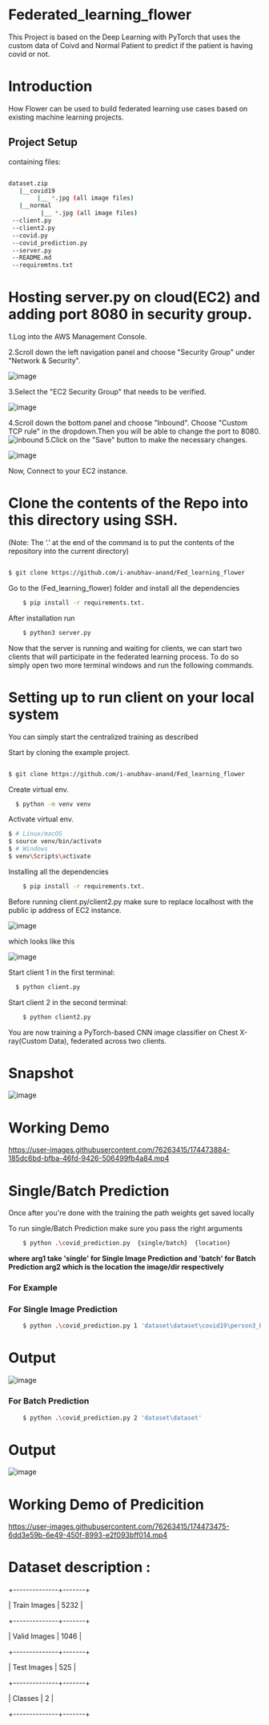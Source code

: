 # Federated_learning_flower

This Project is based on the Deep Learning with PyTorch that uses the custom data of Coivd and Normal Patient to predict if the patient is having covid or not.

<h1>Introduction</h1>
How Flower can be used to build federated learning use cases based on existing machine learning projects.

<h2>Project Setup</h2>

containing files:
```bash

dataset.zip
   |__covid19
        |__ *.jpg (all image files)
   |__normal
         |__ *.jpg (all image files)
 --client.py
 --client2.py
 --covid.py
 --covid_prediction.py
 --server.py
 --README.md
 --requiremtns.txt
```

 
  
  <h1>Hosting server.py on cloud(EC2) and adding port 8080 in security group.</h1>
  1.Log into the AWS Management Console.
  
  2.Scroll down the left navigation panel and choose "Security Group" under "Network & Security".
   
   ![image](https://user-images.githubusercontent.com/76263415/174425642-3f7d086a-1786-436b-a992-7ec4f1dbe087.png)
   
  3.Select the "EC2 Security Group" that needs to be verified.
  
  ![image](https://user-images.githubusercontent.com/76263415/174425658-56404bde-a5de-448d-bae1-c8ea8c47f9f2.png)

  4.Scroll down the bottom panel and choose "Inbound". Choose "Custom TCP rule" in the dropdown.Then you will be able to change the port to 8080.
   ![inbound](https://user-images.githubusercontent.com/76263415/174425457-bbc38b00-4534-47d8-b28d-0daf3e57958d.png)
  5.Click on the "Save" button to make the necessary changes.
  
  ![image](https://user-images.githubusercontent.com/76263415/174425684-675f2fab-6cc8-4049-94ac-61f033038975.png)
  
  
  Now, Connect to your EC2 instance.
  
  <h1>Clone the contents of the Repo into this directory using SSH.</h1>
  (Note: The ‘.’ at the end of the command is to put the contents of the repository into the current directory)
  
```bash

$ git clone https://github.com/i-anubhav-anand/Fed_learning_flower

```
     
   Go to the (Fed_learning_flower) folder and install all the dependencies

```bash
    $ pip install -r requirements.txt.
```
  After installation run 
  
```bash
    $ python3 server.py
```
  Now that the server is running and waiting for clients, we can start two clients that will participate in the federated learning process.
  To do so simply open two more   terminal windows and run the following commands.



 
    
  <h1>Setting up to run client on your local system</h1>
  
  You can simply start the centralized training as described
  
  Start by cloning the example project.

```bash

$ git clone https://github.com/i-anubhav-anand/Fed_learning_flower

```
  
  
  Create virtual env.
  
  ```bash
    $ python -m venv venv
 ```
 Activate virtual env.
 ```bash
$ # Linux/macOS
$ source venv/bin/activate  
$ # Windows
$ venv\Scripts\activate 
 ```
 Installing all the dependencies
```bash
    $ pip install -r requirements.txt.
```
Before running client.py/client2.py make sure to replace localhost with the  public ip address of EC2 instance.
 
 ![image](https://user-images.githubusercontent.com/76263415/174426161-751c0702-bbd8-4fac-af7b-2d1e3f92f5d0.png)

which looks like this

![image](https://user-images.githubusercontent.com/76263415/174426355-ab394c55-fe69-4810-b3cf-18cdf784a7d0.png)



Start client 1 in the first terminal:

  ```bash
    $ python client.py
```

  Start client 2 in the second terminal:

```bash
    $ python client2.py
```  




  
  
  You are now training a PyTorch-based CNN image classifier on Chest X-ray(Custom Data), federated across two clients.
  


 <h1>Snapshot</h1>

![image](https://user-images.githubusercontent.com/76263415/174471453-11b9662c-869a-4223-8cc1-5c489b43f44e.png)



<h1> Working Demo </h1>




https://user-images.githubusercontent.com/76263415/174473884-185dc6bd-bfba-46fd-9426-506499fb4a84.mp4



<h1> Single/Batch Prediction </h1>

Once after you're done with the training the path weights get saved locally 

To run single/Batch Prediction make sure you pass the right arguments


```bash
    $ python .\covid_prediction.py  {single/batch}  {location}
```  

**where arg1 take 'single' for Single Image Prediction and 'batch' for Batch Prediction arg2 which is the location the image/dir respectively**

<h3>
   For Example </h3>
   
   
 <h3>  For Single Image Prediction</h3>

```bash
    $ python .\covid_prediction.py 1 'dataset\dataset\covid19\person3_bacteria_13.jpeg'
```  
<h1>Output</h1>

![image](https://user-images.githubusercontent.com/76263415/174462789-07b0bdfb-ec01-493f-81fc-2d92a8c4f35a.png)



<h3>For Batch Prediction</h3>

```bash
    $ python .\covid_prediction.py 2 'dataset\dataset'   
```  

<h1>Output</h1>

![image](https://user-images.githubusercontent.com/76263415/174474864-06278c2f-8606-4d2a-bbc0-b1ba0fb1da84.png)



<h1>Working Demo of Predicition</h1>


https://user-images.githubusercontent.com/76263415/174473475-6dd3e59b-6e49-450f-8993-e2f093bff014.mp4



<h1>Dataset description : </h1/

+--------------+-------+

| Train Images | 5232  |

+--------------+-------+

| Valid Images | 1046  |

+--------------+-------+

| Test Images  | 525   |

+--------------+-------+

|   Classes    |    2    |

+--------------+-------+





  
